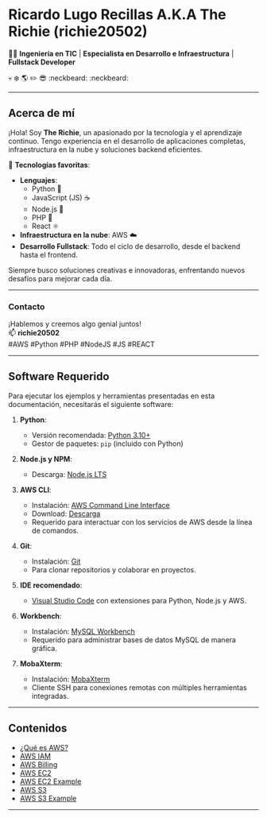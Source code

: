 # Ricardo Lugo Recillas A.K.A The Richie (richie20502)  

👨‍💻 **Ingeniería en TIC** | **Especialista en Desarrollo e Infraestructura** | **Fullstack Developer**  

💀 ❄️ 🌎 ✏️ 😎 :neckbeard: :neckbeard:

---

## Acerca de mí  
¡Hola! Soy **The Richie**, un apasionado por la tecnología y el aprendizaje continuo. Tengo experiencia en el desarrollo de aplicaciones completas, infraestructura en la nube y soluciones backend eficientes.  

🚀 **Tecnologías favoritas**:  
- **Lenguajes**: 
  - Python 🐍  
  - JavaScript (JS) ☕️  
  - Node.js 🚀  
  - PHP 🐘  
  - React ⚛️  
- **Infraestructura en la nube**: AWS ☁️  
- **Desarrollo Fullstack**: Todo el ciclo de desarrollo, desde el backend hasta el frontend.  

Siempre busco soluciones creativas e innovadoras, enfrentando nuevos desafíos para mejorar cada día.  

---

### Contacto  
¡Hablemos y creemos algo genial juntos!  
📫 **richie20502**  
#AWS #Python #PHP #NodeJS #JS #REACT  

---

## Software Requerido  
Para ejecutar los ejemplos y herramientas presentadas en esta documentación, necesitarás el siguiente software:

1. **Python**:  
   - Versión recomendada: [Python 3.10+](https://www.python.org/downloads/)  
   - Gestor de paquetes: `pip` (incluido con Python)

2. **Node.js y NPM**:  
   - Descarga: [Node.js LTS](https://nodejs.org/)  

3. **AWS CLI**:  
   - Instalación: [AWS Command Line Interface](https://aws.amazon.com/cli/)
   - Download: [Descarga](https://docs.aws.amazon.com/cli/latest/userguide/getting-started-install.html)
   - Requerido para interactuar con los servicios de AWS desde la línea de comandos.

4. **Git**:  
   - Instalación: [Git](https://git-scm.com/)  
   - Para clonar repositorios y colaborar en proyectos.

5. **IDE recomendado**:  
   - [Visual Studio Code](https://code.visualstudio.com/) con extensiones para Python, Node.js y AWS.

6. **Workbench**:  
   - Instalación: [MySQL Workbench](https://dev.mysql.com/downloads/workbench/)  
   - Requerido para administrar bases de datos MySQL de manera gráfica.

7. **MobaXterm**:  
   - Instalación: [MobaXterm](https://mobaxterm.mobatek.net/)  
   - Cliente SSH para conexiones remotas con múltiples herramientas integradas.

---

## Contenidos  
- [¿Qué es AWS?](AWS/0_AWS.md)  
- [AWS IAM](IAM/1_AWS_IAM.md)  
- [AWS Billing](BILLING/2_AWS_Billing.md)  
- [AWS EC2](EC2/3_AWS_EC2.md)  
- [AWS EC2 Example](EC2/3_AWS_EC2_Example.md)  
- [AWS S3 ](s3/AWS_S3.md)  
- [AWS S3 Example ](s3/AWS_s3_EXAMPLE.md)  

---
